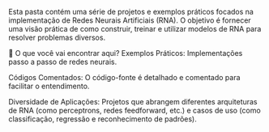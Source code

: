 Esta pasta contém uma série de projetos e exemplos práticos focados na implementação de Redes Neurais Artificiais (RNA). O objetivo é fornecer uma visão prática de como construir, treinar e utilizar modelos de RNA para resolver problemas diversos.

🚀 O que você vai encontrar aqui?
Exemplos Práticos: Implementações passo a passo de redes neurais.

Códigos Comentados: O código-fonte é detalhado e comentado para facilitar o entendimento.

Diversidade de Aplicações: Projetos que abrangem diferentes arquiteturas de RNA (como perceptrons, redes feedforward, etc.) e casos de uso (como classificação, regressão e reconhecimento de padrões).
